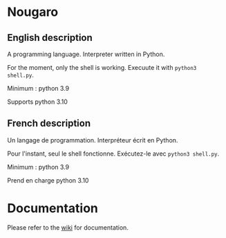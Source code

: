 # Nougaro
## English description
 A programming language. Interpreter written in Python.
 
 For the moment, only the shell is working. Execuute it with `python3 shell.py`.
 
 Minimum : python 3.9
 
 Supports python 3.10

## French description
 Un langage de programmation. Interpréteur écrit en Python.
 
 Pour l'instant, seul le shell fonctionne. Exécutez-le avec `python3 shell.py`.
 
 Minimum : python 3.9
 
 Prend en charge python 3.10

# Documentation

Please refer to the [wiki](https://github.com/jd-develop/nougaro/wiki/) for documentation.
